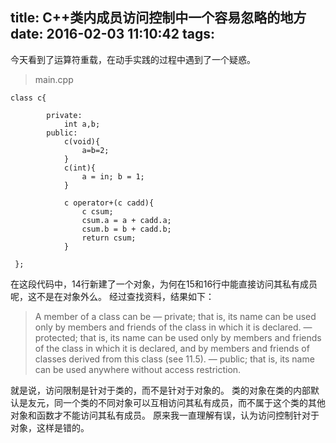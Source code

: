 title: C++类内成员访问控制中一个容易忽略的地方
date: 2016-02-03 11:10:42
tags:
---
今天看到了运算符重载，在动手实践的过程中遇到了一个疑惑。

> main.cpp

```
class c{
    	
    	private:
    		int a,b;
    	public:
    		c(void){
	            a=b=2;
            }
    		c(int){
            	a = in; b = 1;
            }
    		
			c operator+(c cadd){
	            c csum;
	            csum.a = a + cadd.a;
	            csum.b = b + cadd.b;
            	return csum;
            }
		
 };

```
在这段代码中，14行新建了一个对象，为何在15和16行中能直接访问其私有成员呢，这不是在对象外么。
经过查找资料，结果如下：

> A member of a class can be
— private; that is, its name can be used only by members and friends of the class in which it is
declared.
— protected; that is, its name can be used only by members and friends of the class in which it is
declared, and by members and friends of classes derived from this class (see 11.5).
— public; that is, its name can be used anywhere without access restriction.

就是说，访问限制是针对于类的，而不是针对于对象的。
类的对象在类的内部默认是友元，同一个类的不同对象可以互相访问其私有成员，而不属于这个类的其他对象和函数才不能访问其私有成员。
原来我一直理解有误，认为访问控制针对于对象，这样是错的。

